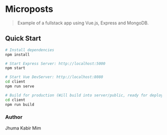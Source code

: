 # Microposts

> Example of a fullstack app using Vue.js, Express and MongoDB.

## Quick Start

```bash
# Install dependencies
npm install

# Start Express Server: http://localhost:5000
npm start

# Start Vue DevServer: http://localhost:8080
cd client
npm run serve

# Build for production (Will build into server/public, ready for deployment)
cd client
npm run build
```


### Author

Jhuma Kabir Mim

